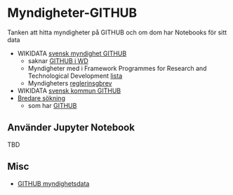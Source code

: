 # Myndigheter-GITHUB
Tanken att hitta myndigheter på GITHUB och om dom har Notebooks för sitt data

* WIKIDATA [svensk myndighet GITHUB](https://w.wiki/vAP)
  * saknar [GITHUB i WD](https://w.wiki/vAR)
  * Myndigheter med i Framework Programmes for Research and Technological Development [lista](https://w.wiki/vAq)
  * Myndigheters [reglerinsgbrev](https://sv.wikipedia.org/wiki/Wikipedia:Projekt_svenska_kommuner/PSIdata_Myndigheter)
* WIKIDATA [svensk kommun GITHUB](https://w.wiki/vAP)  
* [Bredare sökning](https://w.wiki/vAk)
  * som har [GITHUB](https://w.wiki/vAz)
## Använder Jupyter Notebook
TBD

## Misc
* [GITHUB myndighetsdata](https://github.com/myndighetsdata)
